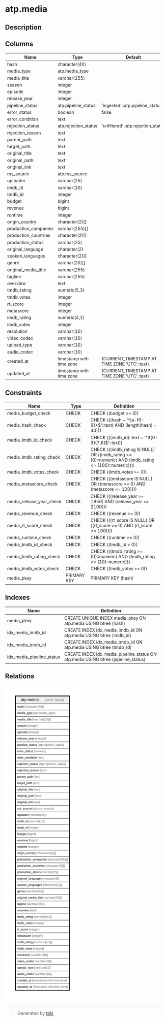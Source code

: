 # atp.media

## Description

## Columns

| Name | Type | Default | Nullable | Children | Parents | Comment |
| ---- | ---- | ------- | -------- | -------- | ------- | ------- |
| hash | character(40) |  | false |  |  |  |
| media_type | atp.media_type |  | false |  |  |  |
| media_title | varchar(255) |  | true |  |  |  |
| season | integer |  | true |  |  |  |
| episode | integer |  | true |  |  |  |
| release_year | integer |  | true |  |  |  |
| pipeline_status | atp.pipeline_status | 'ingested'::atp.pipeline_status | false |  |  |  |
| error_status | boolean | false | false |  |  |  |
| error_condition | text |  | true |  |  |  |
| rejection_status | atp.rejection_status | 'unfiltered'::atp.rejection_status | false |  |  |  |
| rejection_reason | text |  | true |  |  |  |
| parent_path | text |  | true |  |  |  |
| target_path | text |  | true |  |  |  |
| original_title | text |  | false |  |  |  |
| original_path | text |  | true |  |  |  |
| original_link | text |  | true |  |  |  |
| rss_source | atp.rss_source |  | true |  |  |  |
| uploader | varchar(25) |  | true |  |  |  |
| imdb_id | varchar(10) |  | true |  |  |  |
| tmdb_id | integer |  | true |  |  |  |
| budget | bigint |  | true |  |  |  |
| revenue | bigint |  | true |  |  |  |
| runtime | integer |  | true |  |  |  |
| origin_country | character(2)[] |  | true |  |  |  |
| production_companies | varchar(255)[] |  | true |  |  |  |
| production_countries | character(2)[] |  | true |  |  |  |
| production_status | varchar(25) |  | true |  |  |  |
| original_language | character(2) |  | true |  |  |  |
| spoken_languages | character(2)[] |  | true |  |  |  |
| genre | varchar(20)[] |  | true |  |  |  |
| original_media_title | varchar(255) |  | true |  |  |  |
| tagline | varchar(255) |  | true |  |  |  |
| overview | text |  | true |  |  |  |
| tmdb_rating | numeric(5,3) |  | true |  |  |  |
| tmdb_votes | integer |  | true |  |  |  |
| rt_score | integer |  | true |  |  |  |
| metascore | integer |  | true |  |  |  |
| imdb_rating | numeric(4,1) |  | true |  |  |  |
| imdb_votes | integer |  | true |  |  |  |
| resolution | varchar(10) |  | true |  |  |  |
| video_codec | varchar(10) |  | true |  |  |  |
| upload_type | varchar(10) |  | true |  |  |  |
| audio_codec | varchar(10) |  | true |  |  |  |
| created_at | timestamp with time zone | (CURRENT_TIMESTAMP AT TIME ZONE 'UTC'::text) | false |  |  |  |
| updated_at | timestamp with time zone | (CURRENT_TIMESTAMP AT TIME ZONE 'UTC'::text) | false |  |  |  |

## Constraints

| Name | Type | Definition |
| ---- | ---- | ---------- |
| media_budget_check | CHECK | CHECK ((budget >= 0)) |
| media_hash_check | CHECK | CHECK (((hash ~ '^[a-f0-9]+$'::text) AND (length(hash) = 40))) |
| media_imdb_id_check | CHECK | CHECK (((imdb_id)::text ~ '^tt[0-9]{7,8}$'::text)) |
| media_imdb_rating_check | CHECK | CHECK (((imdb_rating IS NULL) OR ((imdb_rating >= (0)::numeric) AND (imdb_rating <= (100)::numeric)))) |
| media_imdb_votes_check | CHECK | CHECK ((imdb_votes >= 0)) |
| media_metascore_check | CHECK | CHECK (((metascore IS NULL) OR ((metascore >= 0) AND (metascore <= 100)))) |
| media_release_year_check | CHECK | CHECK (((release_year >= 1850) AND (release_year <= 2100))) |
| media_revenue_check | CHECK | CHECK ((revenue >= 0)) |
| media_rt_score_check | CHECK | CHECK (((rt_score IS NULL) OR ((rt_score >= 0) AND (rt_score <= 100)))) |
| media_runtime_check | CHECK | CHECK ((runtime >= 0)) |
| media_tmdb_id_check | CHECK | CHECK ((tmdb_id > 0)) |
| media_tmdb_rating_check | CHECK | CHECK (((tmdb_rating >= (0)::numeric) AND (tmdb_rating <= (10)::numeric))) |
| media_tmdb_votes_check | CHECK | CHECK ((tmdb_votes >= 0)) |
| media_pkey | PRIMARY KEY | PRIMARY KEY (hash) |

## Indexes

| Name | Definition |
| ---- | ---------- |
| media_pkey | CREATE UNIQUE INDEX media_pkey ON atp.media USING btree (hash) |
| idx_media_imdb_id | CREATE INDEX idx_media_imdb_id ON atp.media USING btree (imdb_id) |
| idx_media_tmdb_id | CREATE INDEX idx_media_tmdb_id ON atp.media USING btree (tmdb_id) |
| idx_media_pipeline_status | CREATE INDEX idx_media_pipeline_status ON atp.media USING btree (pipeline_status) |

## Relations

![er](atp.media.svg)

---

> Generated by [tbls](https://github.com/k1LoW/tbls)
